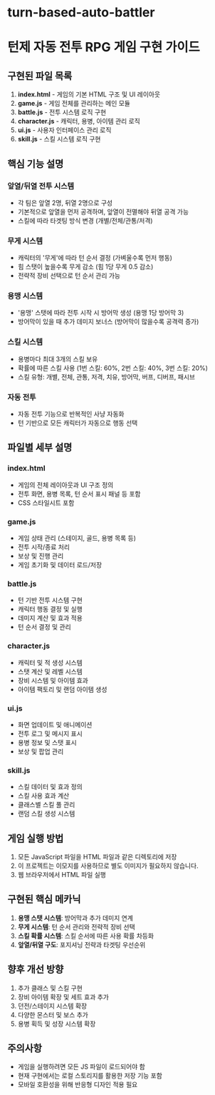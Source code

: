 # turn-based-auto-battler
# 턴제 자동 전투 RPG 게임 구현 가이드

## 구현된 파일 목록

1. **index.html** - 게임의 기본 HTML 구조 및 UI 레이아웃
2. **game.js** - 게임 전체를 관리하는 메인 모듈
3. **battle.js** - 전투 시스템 로직 구현
4. **character.js** - 캐릭터, 용병, 아이템 관리 로직
5. **ui.js** - 사용자 인터페이스 관리 로직
6. **skill.js** - 스킬 시스템 로직 구현

## 핵심 기능 설명

### 앞열/뒤열 전투 시스템
- 각 팀은 앞열 2명, 뒤열 2명으로 구성
- 기본적으로 앞열을 먼저 공격하며, 앞열이 전멸해야 뒤열 공격 가능
- 스킬에 따라 타겟팅 방식 변경 (개별/전체/관통/저격)

### 무게 시스템
- 캐릭터의 '무게'에 따라 턴 순서 결정 (가벼울수록 먼저 행동)
- 힘 스탯이 높을수록 무게 감소 (힘 1당 무게 0.5 감소)
- 전략적 장비 선택으로 턴 순서 관리 가능

### 용맹 시스템
- '용맹' 스탯에 따라 전투 시작 시 방어막 생성 (용맹 1당 방어막 3)
- 방어막이 있을 때 추가 데미지 보너스 (방어막이 많을수록 공격력 증가)

### 스킬 시스템
- 용병마다 최대 3개의 스킬 보유
- 확률에 따른 스킬 사용 (1번 스킬: 60%, 2번 스킬: 40%, 3번 스킬: 20%)
- 스킬 유형: 개별, 전체, 관통, 저격, 치유, 방어막, 버프, 디버프, 패시브

### 자동 전투
- 자동 전투 기능으로 반복적인 사냥 자동화
- 턴 기반으로 모든 캐릭터가 자동으로 행동 선택

## 파일별 세부 설명

### index.html
- 게임의 전체 레이아웃과 UI 구조 정의
- 전투 화면, 용병 목록, 턴 순서 표시 패널 등 포함
- CSS 스타일시트 포함

### game.js
- 게임 상태 관리 (스테이지, 골드, 용병 목록 등)
- 전투 시작/종료 처리
- 보상 및 진행 관리
- 게임 초기화 및 데이터 로드/저장

### battle.js
- 턴 기반 전투 시스템 구현
- 캐릭터 행동 결정 및 실행
- 데미지 계산 및 효과 적용
- 턴 순서 결정 및 관리

### character.js
- 캐릭터 및 적 생성 시스템
- 스탯 계산 및 레벨 시스템
- 장비 시스템 및 아이템 효과
- 아이템 팩토리 및 랜덤 아이템 생성

### ui.js
- 화면 업데이트 및 애니메이션
- 전투 로그 및 메시지 표시
- 용병 정보 및 스탯 표시
- 보상 및 팝업 관리

### skill.js
- 스킬 데이터 및 효과 정의
- 스킬 사용 효과 계산
- 클래스별 스킬 풀 관리
- 랜덤 스킬 생성 시스템

## 게임 실행 방법

1. 모든 JavaScript 파일을 HTML 파일과 같은 디렉토리에 저장
2. 이 프로젝트는 이모지를 사용하므로 별도 이미지가 필요하지 않습니다.
3. 웹 브라우저에서 HTML 파일 실행

## 구현된 핵심 메카닉

1. **용맹 스탯 시스템**: 방어막과 추가 데미지 연계
2. **무게 시스템**: 턴 순서 관리와 전략적 장비 선택
3. **스킬 확률 시스템**: 스킬 순서에 따른 사용 확률 차등화
4. **앞열/뒤열 구도**: 포지셔닝 전략과 타겟팅 우선순위

## 향후 개선 방향

1. 추가 클래스 및 스킬 구현
2. 장비 아이템 확장 및 세트 효과 추가
3. 던전/스테이지 시스템 확장
4. 다양한 몬스터 및 보스 추가
5. 용병 획득 및 성장 시스템 확장

## 주의사항

- 게임을 실행하려면 모든 JS 파일이 로드되어야 함
- 현재 구현에서는 로컬 스토리지를 활용한 저장 기능 포함
- 모바일 호환성을 위해 반응형 디자인 적용 필요
